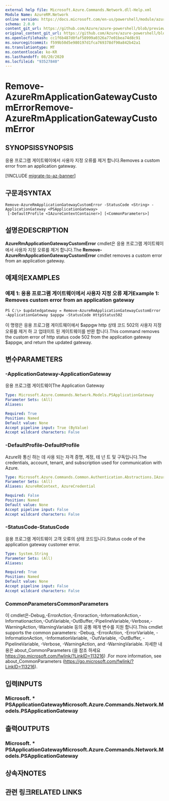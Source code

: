 ```yaml
---
external help file: Microsoft.Azure.Commands.Network.dll-Help.xml
Module Name: AzureRM.Network
online version: https://docs.microsoft.com/en-us/powershell/module/azurerm.network/remove-azurermapplicationgatewaycustomerror
schema: 2.0.0
content_git_url: https://github.com/Azure/azure-powershell/blob/preview/src/ResourceManager/Network/Commands.Network/help/Remove-AzureRmApplicationGatewayCustomError.md
original_content_git_url: https://github.com/Azure/azure-powershell/blob/preview/src/ResourceManager/Network/Commands.Network/help/Remove-AzureRmApplicationGatewayCustomError.md
ms.openlocfilehash: cc1f6b487d0faf58999a0326a77e01bea74d8c91
ms.sourcegitcommit: f599b50d5e980197d1fca769378df90a842b42a1
ms.translationtype: MT
ms.contentlocale: ko-KR
ms.lasthandoff: 08/20/2020
ms.locfileid: "93527840"
---
```

# <span data-ttu-id="974a0-101">Remove-AzureRmApplicationGatewayCustomError</span><span class="sxs-lookup"><span data-stu-id="974a0-101">Remove-AzureRmApplicationGatewayCustomError</span></span>

## <span data-ttu-id="974a0-102">SYNOPSIS</span><span class="sxs-lookup"><span data-stu-id="974a0-102">SYNOPSIS</span></span>
<span data-ttu-id="974a0-103">응용 프로그램 게이트웨이에서 사용자 지정 오류를 제거 합니다.</span><span class="sxs-lookup"><span data-stu-id="974a0-103">Removes a custom error from an application gateway.</span></span>

[!INCLUDE [migrate-to-az-banner](../../includes/migrate-to-az-banner.md)]

## <span data-ttu-id="974a0-104">구문과</span><span class="sxs-lookup"><span data-stu-id="974a0-104">SYNTAX</span></span>

```
Remove-AzureRmApplicationGatewayCustomError -StatusCode <String> -ApplicationGateway <PSApplicationGateway>
 [-DefaultProfile <IAzureContextContainer>] [<CommonParameters>]
```

## <span data-ttu-id="974a0-105">설명은</span><span class="sxs-lookup"><span data-stu-id="974a0-105">DESCRIPTION</span></span>
<span data-ttu-id="974a0-106">**AzureRmApplicationGatewayCustomError** cmdlet은 응용 프로그램 게이트웨이에서 사용자 지정 오류를 제거 합니다.</span><span class="sxs-lookup"><span data-stu-id="974a0-106">The **Remove-AzureRmApplicationGatewayCustomError** cmdlet removes a custom error from an application gateway.</span></span>

## <span data-ttu-id="974a0-107">예제의</span><span class="sxs-lookup"><span data-stu-id="974a0-107">EXAMPLES</span></span>

### <span data-ttu-id="974a0-108">예제 1: 응용 프로그램 게이트웨이에서 사용자 지정 오류 제거</span><span class="sxs-lookup"><span data-stu-id="974a0-108">Example 1: Removes custom error from an application gateway</span></span>
```
PS C:\> $updatedgateway = Remove-AzureRmApplicationGatewayCustomError -ApplicationGateway $appgw -StatusCode HttpStatus502
```

<span data-ttu-id="974a0-109">이 명령은 응용 프로그램 게이트웨이에서 $appgw http 상태 코드 502의 사용자 지정 오류를 제거 하 고 업데이트 된 게이트웨이를 반환 합니다.</span><span class="sxs-lookup"><span data-stu-id="974a0-109">This command removes the custom error of http status code 502 from the application gateway $appgw, and return the updated gateway.</span></span>

## <span data-ttu-id="974a0-110">변수</span><span class="sxs-lookup"><span data-stu-id="974a0-110">PARAMETERS</span></span>

### <span data-ttu-id="974a0-111">-ApplicationGateway</span><span class="sxs-lookup"><span data-stu-id="974a0-111">-ApplicationGateway</span></span>
<span data-ttu-id="974a0-112">응용 프로그램 게이트웨이</span><span class="sxs-lookup"><span data-stu-id="974a0-112">The Application Gateway</span></span>

```yaml
Type: Microsoft.Azure.Commands.Network.Models.PSApplicationGateway
Parameter Sets: (All)
Aliases:

Required: True
Position: Named
Default value: None
Accept pipeline input: True (ByValue)
Accept wildcard characters: False
```

### <span data-ttu-id="974a0-113">-DefaultProfile</span><span class="sxs-lookup"><span data-stu-id="974a0-113">-DefaultProfile</span></span>
<span data-ttu-id="974a0-114">Azure와 통신 하는 데 사용 되는 자격 증명, 계정, 테 넌 트 및 구독입니다.</span><span class="sxs-lookup"><span data-stu-id="974a0-114">The credentials, account, tenant, and subscription used for communication with Azure.</span></span>

```yaml
Type: Microsoft.Azure.Commands.Common.Authentication.Abstractions.IAzureContextContainer
Parameter Sets: (All)
Aliases: AzureRmContext, AzureCredential

Required: False
Position: Named
Default value: None
Accept pipeline input: False
Accept wildcard characters: False
```

### <span data-ttu-id="974a0-115">-StatusCode</span><span class="sxs-lookup"><span data-stu-id="974a0-115">-StatusCode</span></span>
<span data-ttu-id="974a0-116">응용 프로그램 게이트웨이 고객 오류의 상태 코드입니다.</span><span class="sxs-lookup"><span data-stu-id="974a0-116">Status code of the application gateway customer error.</span></span>

```yaml
Type: System.String
Parameter Sets: (All)
Aliases:

Required: True
Position: Named
Default value: None
Accept pipeline input: False
Accept wildcard characters: False
```

### <span data-ttu-id="974a0-117">CommonParameters</span><span class="sxs-lookup"><span data-stu-id="974a0-117">CommonParameters</span></span>
<span data-ttu-id="974a0-118">이 cmdlet은-Debug,-ErrorAction,-Erroraction,-InformationAction,-Informationaction,-OutVariable,-OutBuffer,-PipelineVariable,-Verbose,-WarningAction,-WarningVariable 등의 공통 매개 변수를 지원 합니다.</span><span class="sxs-lookup"><span data-stu-id="974a0-118">This cmdlet supports the common parameters: -Debug, -ErrorAction, -ErrorVariable, -InformationAction, -InformationVariable, -OutVariable, -OutBuffer, -PipelineVariable, -Verbose, -WarningAction, and -WarningVariable.</span></span> <span data-ttu-id="974a0-119">자세한 내용은 about_CommonParameters (을 참조 하세요 https://go.microsoft.com/fwlink/?LinkID=113216) .</span><span class="sxs-lookup"><span data-stu-id="974a0-119">For more information, see about_CommonParameters (https://go.microsoft.com/fwlink/?LinkID=113216).</span></span>

## <span data-ttu-id="974a0-120">입력</span><span class="sxs-lookup"><span data-stu-id="974a0-120">INPUTS</span></span>

### <span data-ttu-id="974a0-121">Microsoft. \* PSApplicationGateway</span><span class="sxs-lookup"><span data-stu-id="974a0-121">Microsoft.Azure.Commands.Network.Models.PSApplicationGateway</span></span>

## <span data-ttu-id="974a0-122">출력</span><span class="sxs-lookup"><span data-stu-id="974a0-122">OUTPUTS</span></span>

### <span data-ttu-id="974a0-123">Microsoft. \* PSApplicationGateway</span><span class="sxs-lookup"><span data-stu-id="974a0-123">Microsoft.Azure.Commands.Network.Models.PSApplicationGateway</span></span>

## <span data-ttu-id="974a0-124">상속자</span><span class="sxs-lookup"><span data-stu-id="974a0-124">NOTES</span></span>

## <span data-ttu-id="974a0-125">관련 링크</span><span class="sxs-lookup"><span data-stu-id="974a0-125">RELATED LINKS</span></span>
